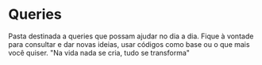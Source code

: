 # Queries
Pasta destinada a queries que possam ajudar no dia a dia. 
Fique à vontade para consultar e dar novas ideias, usar códigos como base ou o que mais você quiser.
"Na vida nada se cria, tudo se transforma"
